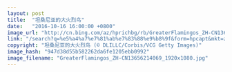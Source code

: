 ```yaml
---
layout: post
title:  "坦桑尼亚的大火烈鸟"
date:   "2016-10-16 16:00:00 +0800"
image_url: "http://cn.bing.com/az/hprichbg/rb/GreaterFlamingos_ZH-CN13656214069_1920x1080.jpg"
link: "/search?q=%e5%a4%a7%e7%81%ab%e7%83%88%e9%b8%9f&form=hpcapt&mkt=zh-cn"
copyright: "坦桑尼亚的大火烈鸟 (© DLILLC/Corbis/VCG Getty Images)"
image_hash: "947d38d55b582262da6fe1205ebb0992"
image_filename: "GreaterFlamingos_ZH-CN13656214069_1920x1080.jpg"
---
```

